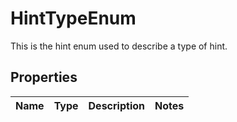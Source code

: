 # HintTypeEnum

This is the hint enum used to describe a type of hint.

## Properties

Name | Type | Description | Notes
------------ | ------------- | ------------- | -------------





